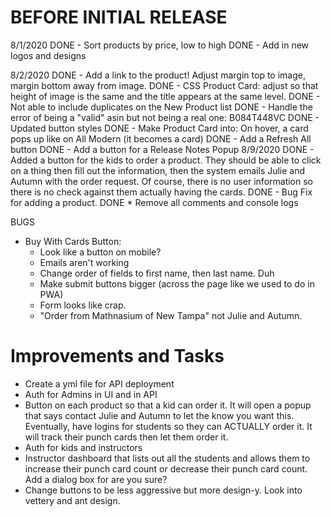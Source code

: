 # BEFORE INITIAL RELEASE

8/1/2020
DONE - Sort products by price, low to high
DONE - Add in new logos and designs

8/2/2020
DONE - Add a link to the product! Adjust margin top to image, margin bottom away from image.
DONE - CSS Product Card: adjust so that height of image is the same and the title appears at the same level.
DONE - Not able to include duplicates on the New Product list
DONE - Handle the error of being a "valid" asin but not being a real one: B084T448VC
DONE - Updated button styles
DONE - Make Product Card into: On hover, a card pops up like on All Modern (it becomes a card)
DONE - Add a Refresh All button
DONE - Add a button for a Release Notes Popup
8/9/2020
DONE - Added a button for the kids to order a product. They should be able to click on a thing then fill out the information, then the system emails Julie and Autumn with the order request. Of course, there is no user information so there is no check against them actually having the cards.
DONE - Bug Fix for adding a product.
DONE \* Remove all comments and console logs

BUGS

- Buy With Cards Button:
  - Look like a button on mobile?
  - Emails aren't working
  - Change order of fields to first name, then last name. Duh
  - Make submit buttons bigger (across the page like we used to do in PWA)
  - Form looks like crap.
  - "Order from Mathnasium of New Tampa" not Julie and Autumn.

# Improvements and Tasks

- Create a yml file for API deployment
- Auth for Admins in UI and in API
- Button on each product so that a kid can order it. It will open a popup that says contact Julie and Autumn to let the know you want this. Eventually, have logins for students so they can ACTUALLY order it. It will track their punch cards then let them order it.
- Auth for kids and instructors
- Instructor dashboard that lists out all the students and allows them to increase their punch card count or decrease their punch card count. Add a dialog box for are you sure?
- Change buttons to be less aggressive but more design-y. Look into vettery and ant design.
